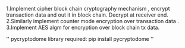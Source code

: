 1.Implement cipher block chain cryptography mechanism , encrypt transaction data and out it in block chain. Decrypt at receiver end.
2.Similarly implement counter mode encryption over transaction data .
3.Implement AES algm for encryption over block chain tx data.


''
pycryptodome library required:
pip install pycryptodome
''
